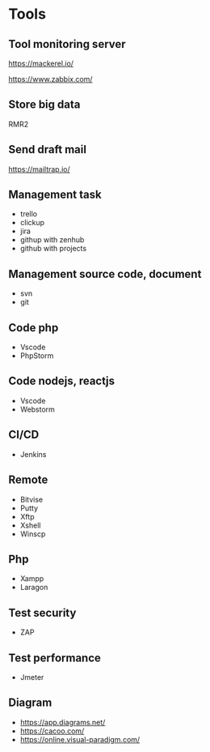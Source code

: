 # Tools

## Tool monitoring server
https://mackerel.io/

https://www.zabbix.com/

## Store big data
RMR2

## Send draft mail
https://mailtrap.io/

## Management task
- trello
- clickup
- jira
- githup with zenhub
- github with projects

## Management source code, document
- svn
- git

## Code php
- Vscode
- PhpStorm

## Code nodejs, reactjs
- Vscode
- Webstorm

## CI/CD
- Jenkins

## Remote
- Bitvise
- Putty
- Xftp
- Xshell
- Winscp

## Php
- Xampp
- Laragon

## Test security
- ZAP

## Test performance
- Jmeter

## Diagram
- https://app.diagrams.net/
- https://cacoo.com/
- https://online.visual-paradigm.com/
